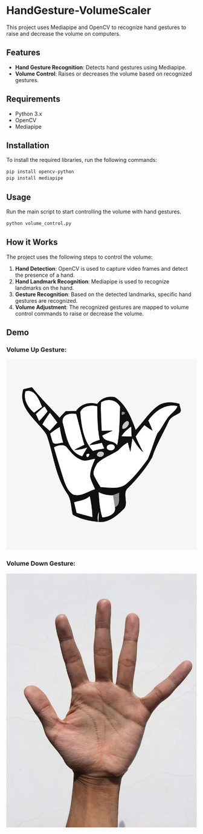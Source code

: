 # HandGesture-VolumeScaler

This project uses Mediapipe and OpenCV to recognize hand gestures to raise and decrease the volume on computers.

## Features

- **Hand Gesture Recognition**: Detects hand gestures using Mediapipe.
- **Volume Control**: Raises or decreases the volume based on recognized gestures.

## Requirements

- Python 3.x
- OpenCV
- Mediapipe

## Installation

To install the required libraries, run the following commands:

```bash
pip install opencv-python
pip install mediapipe
```

## Usage

Run the main script to start controlling the volume with hand gestures.

```bash
python volume_control.py
```

## How it Works

The project uses the following steps to control the volume:

1. **Hand Detection**: OpenCV is used to capture video frames and detect the presence of a hand.
2. **Hand Landmark Recognition**: Mediapipe is used to recognize landmarks on the hand.
3. **Gesture Recognition**: Based on the detected landmarks, specific hand gestures are recognized.
4. **Volume Adjustment**: The recognized gestures are mapped to volume control commands to raise or decrease the volume.

## Demo
### Volume Up Gesture:
![DEMO](https://github.com/Praneshv25/HandGesture-VolumeScaler/blob/b9c901da6554b1350e2ad7dff9986ff8b798e403/Images/Hand%20Gestures%20Shaka%202022%20May%20from%20Rawpixel.webp)
### Volume Down Gesture:
![Demo](https://github.com/Praneshv25/HandGesture-VolumeScaler/blob/915025e1ae0aa8eca61631a8187e775afd514c5c/Images/Hand%20Gestures%20Claw.webp)
